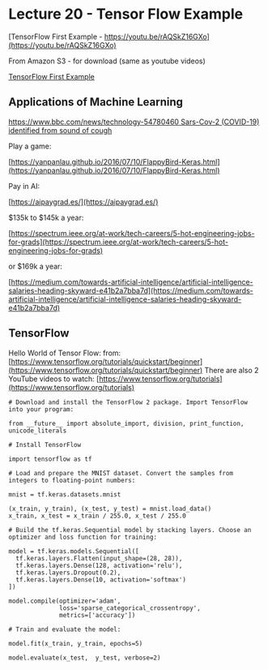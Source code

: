 # Lecture 20 - Tensor Flow Example

[TensorFlow First Example - https://youtu.be/rAQSkZ16GXo](https://youtu.be/rAQSkZ16GXo)<br>

From Amazon S3 - for download (same as youtube videos)

[TensorFlow First Example](http://uw-s20-2015.s3.amazonaws.com/1015-L-20-tensor-flow-pt1.mp4)<br>


## Applications of Machine Learning

[https://www.bbc.com/news/technology-54780460  Sars-Cov-2 (COVID-19) identified from sound of cough](https://www.bbc.com/news/technology-54780460)

Play a game:

[https://yanpanlau.github.io/2016/07/10/FlappyBird-Keras.html](https://yanpanlau.github.io/2016/07/10/FlappyBird-Keras.html)

Pay in AI:

[https://aipaygrad.es/](https://aipaygrad.es/)

$135k to $145k a year:

[https://spectrum.ieee.org/at-work/tech-careers/5-hot-engineering-jobs-for-grads](https://spectrum.ieee.org/at-work/tech-careers/5-hot-engineering-jobs-for-grads)

or $169k a year:

[https://medium.com/towards-artificial-intelligence/artificial-intelligence-salaries-heading-skyward-e41b2a7bba7d](https://medium.com/towards-artificial-intelligence/artificial-intelligence-salaries-heading-skyward-e41b2a7bba7d)

## TensorFlow

Hello World of Tensor Flow: from: [https://www.tensorflow.org/tutorials/quickstart/beginner](https://www.tensorflow.org/tutorials/quickstart/beginner)
There are also 2 YouTube videos to watch: [https://www.tensorflow.org/tutorials](https://www.tensorflow.org/tutorials)

```
# Download and install the TensorFlow 2 package. Import TensorFlow into your program:

from __future__ import absolute_import, division, print_function, unicode_literals

# Install TensorFlow

import tensorflow as tf

# Load and prepare the MNIST dataset. Convert the samples from integers to floating-point numbers:

mnist = tf.keras.datasets.mnist

(x_train, y_train), (x_test, y_test) = mnist.load_data()
x_train, x_test = x_train / 255.0, x_test / 255.0

# Build the tf.keras.Sequential model by stacking layers. Choose an optimizer and loss function for training:

model = tf.keras.models.Sequential([
  tf.keras.layers.Flatten(input_shape=(28, 28)),
  tf.keras.layers.Dense(128, activation='relu'),
  tf.keras.layers.Dropout(0.2),
  tf.keras.layers.Dense(10, activation='softmax')
])

model.compile(optimizer='adam',
              loss='sparse_categorical_crossentropy',
              metrics=['accuracy'])

# Train and evaluate the model:

model.fit(x_train, y_train, epochs=5)

model.evaluate(x_test,  y_test, verbose=2)

```

